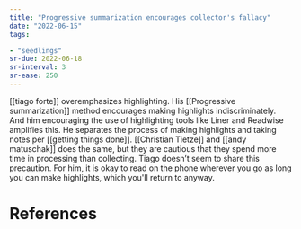 ```yaml
---
title: "Progressive summarization encourages collector's fallacy"
date: "2022-06-15"
tags:

- "seedlings"
sr-due: 2022-06-18
sr-interval: 3
sr-ease: 250
---
```


[[tiago forte]] overemphasizes highlighting. His [[Progressive summarization]] method encourages making highlights indiscriminately. And him encouraging the use of highlighting tools like Liner and Readwise amplifies this. He separates the process of making highlights and taking notes per [[getting things done]]. [[Christian Tietze]] and [[andy matuschak]] does the same, but they are cautious that they spend more time in processing than collecting. Tiago doesn’t seem to share this precaution. For him, it is okay to read on the phone wherever you go as long you can make highlights, which you'll return to anyway.

# References
